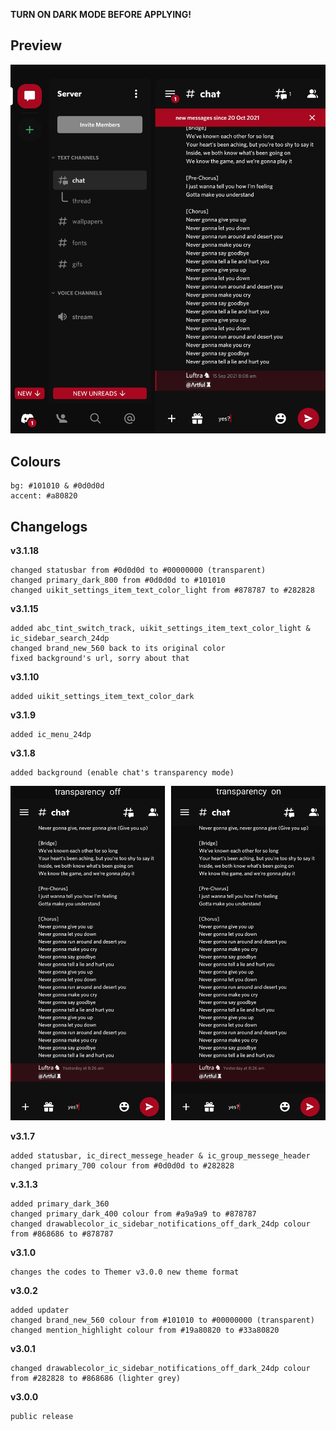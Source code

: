 **TURN ON DARK MODE BEFORE APPLYING!**

## Preview

![Preview](https://github.com/cyriotic3/Rogue/raw/main/RoguePreview2.png)

## Colours

    bg: #101010 & #0d0d0d
    accent: #a80820

## Changelogs

**v3.1.18**

    changed statusbar from #0d0d0d to #00000000 (transparent)
    changed primary_dark_800 from #0d0d0d to #101010 
    changed uikit_settings_item_text_color_light from #878787 to #282828 

**v3.1.15**

    added abc_tint_switch_track, uikit_settings_item_text_color_light & ic_sidebar_search_24dp
    changed brand_new_560 back to its original color
    fixed background's url, sorry about that

**v3.1.10**

    added uikit_settings_item_text_color_dark

**v3.1.9**

    added ic_menu_24dp

**v3.1.8**

    added background (enable chat's transparency mode)
![the differences](https://raw.githubusercontent.com/cyriotic3/Rogue/main/v3.1.8BackgroundDifferences.png)


**v3.1.7**

    added statusbar, ic_direct_messege_header & ic_group_messege_header
    changed primary_700 colour from #0d0d0d to #282828

**v.3.1.3**

    added primary_dark_360
    changed primary_dark_400 colour from #a9a9a9 to #878787
    changed drawablecolor_ic_sidebar_notifications_off_dark_24dp colour from #868686 to #878787

**v3.1.0**

    changes the codes to Themer v3.0.0 new theme format

**v3.0.2**

    added updater
    changed brand_new_560 colour from #101010 to #00000000 (transparent)
    changed mention_highlight colour from #19a80820 to #33a80820

**v3.0.1**

    changed drawablecolor_ic_sidebar_notifications_off_dark_24dp colour from #282828 to #868686 (lighter grey)

**v3.0.0**

    public release
